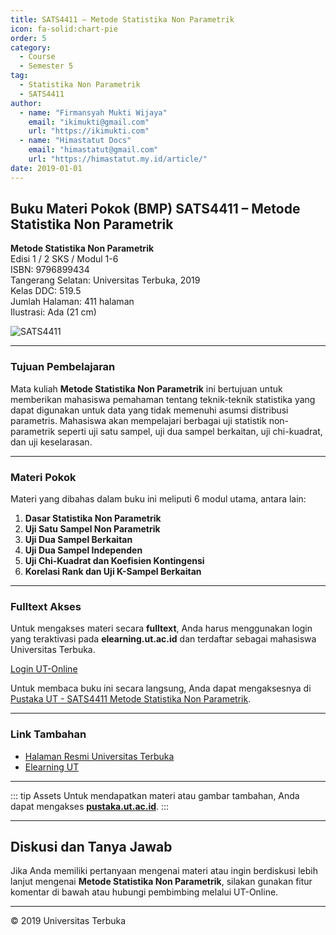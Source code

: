 ```yaml
--- 
title: SATS4411 – Metode Statistika Non Parametrik
icon: fa-solid:chart-pie
order: 5
category:
  - Course
  - Semester 5
tag:
  - Statistika Non Parametrik
  - SATS4411
author:
  - name: "Firmansyah Mukti Wijaya"
    email: "ikimukti@gmail.com"
    url: "https://ikimukti.com"
  - name: "Himastatut Docs"
    email: "himastatut@gmail.com"
    url: "https://himastatut.my.id/article/"
date: 2019-01-01
--- 
```


## Buku Materi Pokok (BMP) SATS4411 – Metode Statistika Non Parametrik

**Metode Statistika Non Parametrik**  
Edisi 1 / 2 SKS / Modul 1-6  
ISBN: 9796899434  
Tangerang Selatan: Universitas Terbuka, 2019  
Kelas DDC: 519.5  
Jumlah Halaman: 411 halaman  
Ilustrasi: Ada (21 cm)

![SATS4411](https://pustaka.ut.ac.id/lib/wp-content/uploads/2020/07/SATS4411.jpg)

--- 

### Tujuan Pembelajaran

Mata kuliah **Metode Statistika Non Parametrik** ini bertujuan untuk memberikan mahasiswa pemahaman tentang teknik-teknik statistika yang dapat digunakan untuk data yang tidak memenuhi asumsi distribusi parametris. Mahasiswa akan mempelajari berbagai uji statistik non-parametrik seperti uji satu sampel, uji dua sampel berkaitan, uji chi-kuadrat, dan uji keselarasan.

--- 

### Materi Pokok

Materi yang dibahas dalam buku ini meliputi 6 modul utama, antara lain:

1. **Dasar Statistika Non Parametrik**
2. **Uji Satu Sampel Non Parametrik**
3. **Uji Dua Sampel Berkaitan**
4. **Uji Dua Sampel Independen**
5. **Uji Chi-Kuadrat dan Koefisien Kontingensi**
6. **Korelasi Rank dan Uji K-Sampel Berkaitan**

--- 

### Fulltext Akses

Untuk mengakses materi secara **fulltext**, Anda harus menggunakan login yang teraktivasi pada **elearning.ut.ac.id** dan terdaftar sebagai mahasiswa Universitas Terbuka.

[Login UT-Online](http://elearning.ut.ac.id)

Untuk membaca buku ini secara langsung, Anda dapat mengaksesnya di [Pustaka UT - SATS4411 Metode Statistika Non Parametrik](https://pustaka.ut.ac.id/lib/sats4411-metode-statistika-non-parametrik/).

--- 

### Link Tambahan

- [Halaman Resmi Universitas Terbuka](https://www.ut.ac.id)
- [Elearning UT](http://elearning.ut.ac.id)

--- 

::: tip Assets
Untuk mendapatkan materi atau gambar tambahan, Anda dapat mengakses **[pustaka.ut.ac.id](https://pustaka.ut.ac.id)**.
:::

--- 

## Diskusi dan Tanya Jawab

Jika Anda memiliki pertanyaan mengenai materi atau ingin berdiskusi lebih lanjut mengenai **Metode Statistika Non Parametrik**, silakan gunakan fitur komentar di bawah atau hubungi pembimbing melalui UT-Online.

--- 

<footer>
  <p>© 2019 Universitas Terbuka</p>
</footer>


<GitContributors />
<GitChangelog />